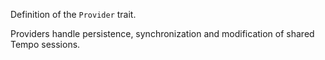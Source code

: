 Definition of the `Provider` trait.

Providers handle persistence, synchronization and modification of shared Tempo sessions.